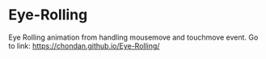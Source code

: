 # Eye-Rolling
Eye Rolling animation from handling mousemove and touchmove event.
Go to link: https://chondan.github.io/Eye-Rolling/
